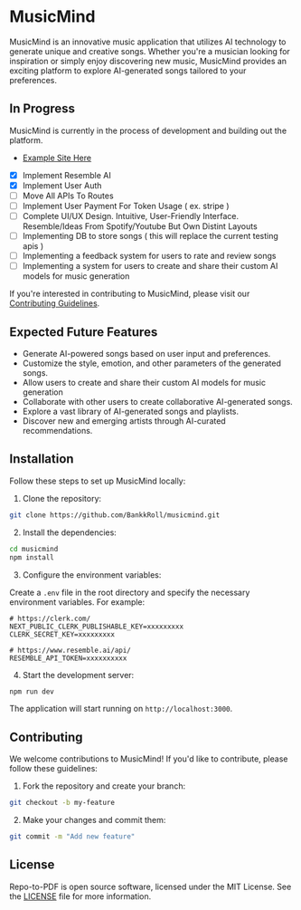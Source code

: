 # MusicMind

MusicMind is an innovative music application that utilizes AI technology to generate unique and creative songs. Whether you're a musician looking for inspiration or simply enjoy discovering new music, MusicMind provides an exciting platform to explore AI-generated songs tailored to your preferences.

## In Progress
 MusicMind is currently in the process of development and building out the platform.
- [Example Site Here](https://musicmind.vercel.app/)

- [x] Implement Resemble AI
- [x] Implement User Auth
- [ ] Move All APIs To Routes 
- [ ] Implement User Payment For Token Usage ( ex. stripe )
- [ ] Complete UI/UX Design. Intuitive, User-Friendly Interface. Resemble/Ideas From Spotify/Youtube But Own Distint Layouts
- [ ] Implementing DB to store songs ( this will replace the current testing apis )
- [ ] Implementing a feedback system for users to rate and review songs 
- [ ] Implementing a system for users to create and share their custom AI models for music generation

If you're interested in contributing to MusicMind, please visit our [Contributing Guidelines](/README.md#contributing).

## Expected Future Features

- Generate AI-powered songs based on user input and preferences.
- Customize the style, emotion, and other parameters of the generated songs.
- Allow users to create and share their custom AI models for music generation
- Collaborate with other users to create collaborative AI-generated songs.
- Explore a vast library of AI-generated songs and playlists.
- Discover new and emerging artists through AI-curated recommendations.

## Installation

Follow these steps to set up MusicMind locally:

1. Clone the repository:

```bash
git clone https://github.com/BankkRoll/musicmind.git
```

2. Install the dependencies:

```bash
cd musicmind
npm install
```

3. Configure the environment variables:

Create a `.env` file in the root directory and specify the necessary environment variables. For example:

```plaintext
# https://clerk.com/
NEXT_PUBLIC_CLERK_PUBLISHABLE_KEY=xxxxxxxxx
CLERK_SECRET_KEY=xxxxxxxxx

# https://www.resemble.ai/api/
RESEMBLE_API_TOKEN=xxxxxxxxxx
```

4. Start the development server:

```bash
npm run dev
```

The application will start running on `http://localhost:3000`.

## Contributing

We welcome contributions to MusicMind! If you'd like to contribute, please follow these guidelines:

1. Fork the repository and create your branch:

```bash
git checkout -b my-feature
```

2. Make your changes and commit them:

```bash
git commit -m "Add new feature"
```

## License

Repo-to-PDF is open source software, licensed under the MIT License. See the [LICENSE](/LICENSE) file for more information.